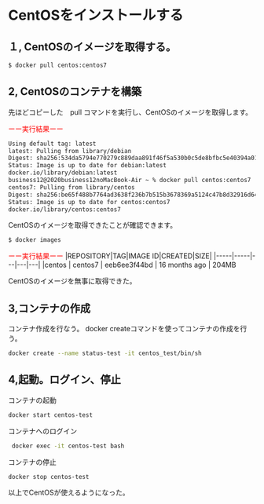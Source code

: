 # CentOSをインストールする

## １, CentOSのイメージを取得する。
~~~sh
$ docker pull centos:centos7
~~~

## 2, CentOSのコンテナを構築

先ほどコピーした　pull コマンドを実行し、CentOSのイメージを取得します。

<span style="color: red; ">ーー実行結果ーー</span>
~~~sh
Using default tag: latest
latest: Pulling from library/debian
Digest: sha256:534da5794e770279c889daa891f46f5a530b0c5de8bfbc5e40394a0164d9fa87
Status: Image is up to date for debian:latest
docker.io/library/debian:latest
business12@2020business12noMacBook-Air ~ % docker pull centos:centos7
centos7: Pulling from library/centos
Digest: sha256:be65f488b7764ad3638f236b7b515b3678369a5124c47b8d32916d6487418ea4
Status: Image is up to date for centos:centos7
docker.io/library/centos:centos7

~~~

CentOSのイメージを取得できたことが確認できます。
~~~sh
$ docker images
~~~

<span style="color: red; ">ーー実行結果ーー</span>
|REPOSITORY|TAG|IMAGE ID|CREATED|SIZE|
|-----|-----|---|---|---|
|centos    | centos7 |   eeb6ee3f44bd | 16 months ago | 204MB

CentOSのイメージを無事に取得できた。

## 3,コンテナの作成
コンテナ作成を行なう。
docker createコマンドを使ってコンテナの作成を行う。
~~~sh
docker create --name status-test -it centos_test/bin/sh
~~~

## 4,起動。ログイン、停止
コンテナの起動
~~~sh
docker start centos-test
~~~
コンテナへのログイン
~~~sh
 docker exec -it centos-test bash
 ~~~
コンテナの停止
~~~sh
docker stop centos-test
~~~
以上でCentOSが使えるようになった。